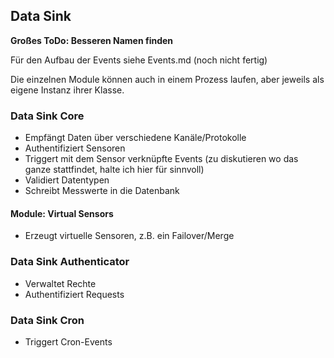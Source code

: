 ## Data Sink

**Großes ToDo: Besseren Namen finden**

Für den Aufbau der Events siehe Events.md (noch nicht fertig)

Die einzelnen Module können auch in einem Prozess laufen, aber jeweils als eigene Instanz ihrer Klasse.

### Data Sink Core

- Empfängt Daten über verschiedene Kanäle/Protokolle
- Authentifiziert Sensoren
- Triggert mit dem Sensor verknüpfte Events (zu diskutieren wo das ganze stattfindet, halte ich hier für sinnvoll)
- Validiert Datentypen
- Schreibt Messwerte in die Datenbank

#### Module: Virtual Sensors

- Erzeugt virtuelle Sensoren, z.B. ein Failover/Merge

### Data Sink Authenticator

- Verwaltet Rechte
- Authentifiziert Requests

### Data Sink Cron

- Triggert Cron-Events



